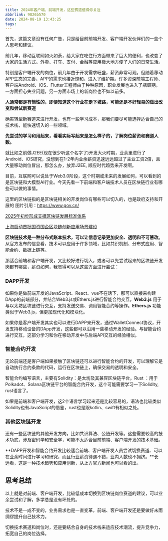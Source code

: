 ```yaml
---
title: 2024年客户端、前端开发，这些赛道值得你关注
abbrlink: 9826b570
date: 2024-08-19 13:43:25
tags:
---
```

首先，这篇文章没有任何广告，只是给目前前端开发、客户端开发伙伴们的一些个人思考和建议。

前几年，移动互联网如火如荼，给大家在吃住行方面带来了巨大的便利，也改变了大家的生活方式。外卖、打车、支付、金融等应用极大地方便了人们的日常生活。

特别是客户端开发的岗位，前几年由于开发需求旺盛，薪资非常可观。但随着移动APP生态的完善，APP的需求也接近饱和，进入了维护期。许多资深前端工程师、客户端Android、iOS、Flutter工程师由于种种原因，职业发展也进入了瓶颈期。一方面担心失业问题，另一方面市场上的新岗位也不如以前多。

**人通常都是有惰性的，即便知道这个行业在走下坡路，可能还是不好轻易的做出改变和尝试新赛道**

确实转型新赛道来进行开发，也有一些学习成本，那我们要尽可能选择适合自己的技术栈，能快速切入的一些领域。

**先尝试的学习和用起来，看看实际写起来是怎么样子的，了解岗位薪资和赛道人数。**

就比如之前做J2EE(现在很少听这个名字了)开发大火时期，业余里进行了Android、iOS研究，没想到在1-2年内业余薪资迅速远远超过了主业工资2倍，且大量移动岗位冒出，那怎么办，放弃J2EE,  顺应时代趋势来开发啊。

目前，互联网可以说处于Web3.0阶段，这个时期或未来的发展如何，可以看到的是区块链和大模型AI行业。今天先看一下前端和客户端技术人员在区块链行业有哪些可以做的事情。

这里的区块链指的是区块链相关的开发岗位有哪些可以切入的，也是政府支持和开展的 图片引用：https://www.gov.cn/

[2025年初步形成支撑区块链发展标准体系](https://www.gov.cn/lianbo/bumen/202401/content_6925730.htm)

[上海启动首批国资国企区块链创新应用场景建设
](https://www.gov.cn/lianbo/difang/202405/content_6952135.htm)


**区块链技术是一种分布式账本技术，可以让信息记录更加安全、透明和不可篡改**。从官方发布的信息看，技术可以应用于许多领域，比如共识机制、分布式应用、智能合约、数据上链等。

那适合前端和客户端开发，又比较好进行切入，或者可以先尝试起来的区块链开发岗都有哪些，薪资如何，我觉得可以从这些方面进行尝试：

### DAPP开发

 如果你是做前端开发的JavaScript、React、vue不在话下，那可以直接来构建DApp的前端部分，并结合Web3.js或Ethers.js进行智能合约交互。**Web3.js** 用于与以太坊区块链进行交互，支持发送交易、调用智能合约等操作。**Ethers.js** 功能类似于Web3.js，但更加现代化和模块化。

如果你是客户端开发其实也可以进行DAPP来开发，通过WalletConnect协议，开发支持移动设备的DApp开发，这些都可以沿用一些移动开发的经验。与智能合约进行交互，这部分学习和你在移动开发中与后端API交互的经验相似。

### **智能合约开发**

无论前端还是客户端如果接触了区块链还可以进行智能合约的开发，可以理解它是自动执行合约条款的代码，运行在区块链上，确保交易的透明和安全。

智能合约编写语言，主要有Solidity：是太坊及其兼容区块链平台，Rust ：用于Polkadot、Solana区块链平台的智能合约开发，这个可能需要学习一下Solidity, rust语言了。

如果是前端和客户端开发，这2个语言学习起来还是比较容易的，语法也比较类似 Solidity也有JavaScript的借鉴，rust也是跟kotlin、swift有相似之处。

### **其他区块链开发**

还有一些区块链的其他开发方向，比如共识算法、公链开发等。这些需要较高的技术功底，涉及密码学和安全学，可能不太适合目前前端、客户端开发的技术基础。

**DAPP开发和智能合约开发比较适合前端、客户端开发人员尝试切换赛道、可以在业余时间进行学习和研究，而且行业薪资待遇不错，业内人数也不拥挤。**长远看，这是一种技术趋势和应用创新，从上方官方新闻也可以看的出。

## **思考总结**

以上就是对前端、客户端开发，比较低成本切换到区块链岗位赛道的建议，可以业余尝试和了解，多学总是没有坏处的。

技术不是一成不变的，业务需求也是一直变革，前端、客户端开发还是要做好未雨绸缪提升自己技术力。

切换技术赛道和岗位时，还是要结合自身的技术栈来适应技术潮流，提升竞争力，拓宽自己的岗位选择。